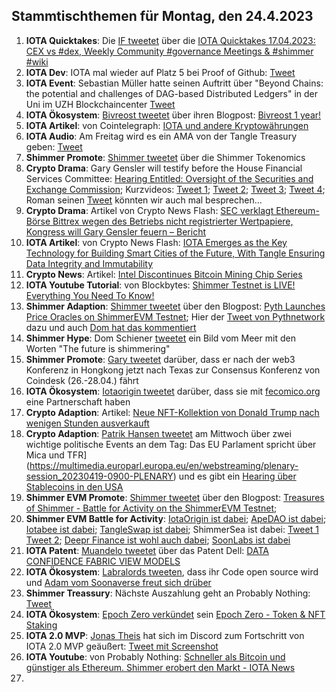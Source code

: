 ## Stammtischthemen für Montag, den 24.4.2023

1. **IOTA Quicktakes**: Die [IF tweetet](2023-04-24/README.md) über die [IOTA Quicktakes 17.04.2023: CEX vs #dex, Weekly Community #governance Meetings & #shimmer #wiki](https://www.youtube.com/watch?v=wgfZMybWiqc&list=PLMbc46iGTB_QyqqU-QwbFsrVd9-HN55i_&index=1)
2. **IOTA Dev**: IOTA mal wieder auf Platz 5 bei Proof of Github: [Tweet](https://twitter.com/ProofofGitHub/status/1648234930051137537?s=20)
3. **IOTA Event**: Sebastian Müller hatte seinen Auftritt über "Beyond Chains: the potential and challenges of DAG-based Distributed Ledgers" in der Uni im UZH Blockchaincenter [Tweet](https://twitter.com/uzh_blockchain/status/1647904420162682889?s=20)
4. **IOTA Ökosystem**: [Bivreost tweetet](https://twitter.com/bivreost/status/1648053662504087552?s=20) über ihren Blogpost: [Bivreost 1 year!](https://bivreostwallet.medium.com/%D0%B1%D0%B8%D0%B2%D1%80%D0%B5%D0%BE%D1%81%D1%82-1-%D0%B3%D0%BE%D0%B4-1a6d8d268515)
5. **IOTA Artikel**: von Cointelegraph: [IOTA und andere Kryptowährungen](https://de.cointelegraph.com/learn/iota-und-andere-kryptow%C3%A4hrungen)
6. **IOTA Audio**: Am Freitag wird es ein AMA von der Tangle Treasury geben: [Tweet](https://twitter.com/TangleTreasury/status/1648038757394706443?s=20)
7. **Shimmer Promote**: [Shimmer tweetet](https://twitter.com/shimmernet/status/1648219871279210497?s=20) über die Shimmer Tokenomics
8. **Crypto Drama**: Gary Gensler will testify before the House Financial Services Committee: [Hearing Entitled: Oversight of the Securities and Exchange Commission](https://www.youtube.com/watch?v=DmipafFCli0); Kurzvideos: [Tweet 1](https://twitter.com/CryptoNewsFlas3/status/1648558408344150018?s=20); [Tweet 2](https://twitter.com/1CrypticPoet/status/1648360519588347905?s=20); [Tweet 3](https://twitter.com/WatcherGuru/status/1648387358696284167?s=20); [Tweet 4](https://twitter.com/digitalassetbuy/status/1648348362658418688?s=20); Roman seinen [Tweet](https://twitter.com/RomanReher/status/1648353672416354305?s=20) könnten wir auch mal besprechen...
9. **Crypto Drama**: Artikel von Crypto News Flash: [SEC verklagt Ethereum-Börse Bittrex wegen des Betriebs nicht registrierter Wertpapiere, Kongress will Gary Gensler feuern – Bericht](https://www.crypto-news-flash.com/de/sec-verklagt-ethereum-boerse-bittrex-wegen-des-betriebs-nicht-registrierter-wertpapiere-kongress-will-gary-gensler-feuern-bericht/?feed_id=14813&_unique_id=643e5f2935d46)
10. **IOTA Artikel**: von Crypto News Flash: [IOTA Emerges as the Key Technology for Building Smart Cities of the Future, With Tangle Ensuring Data Integrity and Immutability](https://www.crypto-news-flash.com/iota-emerges-as-the-key-technology-for-building-smart-cities-of-the-future-with-tangle-ensuring-data-integrity-and-immutability/)
11. **Crypto News**: Artikel: [Intel Discontinues Bitcoin Mining Chip Series](https://www.coindesk.com/tech/2023/04/18/intel-discontinues-bitcoin-mining-chip-series/)
12. **IOTA Youtube Tutorial**: von Blockbytes: [Shimmer Testnet is LIVE! Everything You Need To Know!](https://www.youtube.com/watch?v=uPI8VzPeCT0)
13. **Shimmer Adaption**: [Shimmer tweetet](https://twitter.com/shimmernet/status/1648310420396965889?s=20) über den Blogpost: [Pyth Launches Price Oracles on ShimmerEVM Testnet](https://blog.shimmer.network/pyth-launches-on-shimmerevm-testnet/); Hier der [Tweet von Pythnetwork](https://twitter.com/PythNetwork/status/1648311792597344262?s=20) dazu und auch [Dom hat das kommentiert](https://twitter.com/DomSchiener/status/1648314021236424705?s=20)
14. **Shimmer Hype**: Dom Schiener [tweetet](https://twitter.com/DomSchiener/status/1648402860764266498?s=20) ein Bild vom Meer mit den Worten "The future is shimmering"
15. **Shimmer Promote**: [Gary tweetet](https://twitter.com/GarrettBullish/status/1648557382635597825?s=20) darüber, dass er nach der web3 Konferenz in Hongkong jetzt nach Texas zur Consensus Konferenz von Coindesk (26.-28.04.) fährt
16. **IOTA Ökosystem**: [Iotaorigin tweetet](https://twitter.com/origin_iota/status/1528717699928440833?s=20) darüber, dass sie mit [fecomico.org](https://fecomico.org/) eine Partnerschaft haben
17. **Crypto Adaption**: Artikel: [Neue NFT-Kollektion von Donald Trump nach wenigen Stunden ausverkauft](https://www.btc-echo.de/schlagzeilen/neue-nft-kollektion-von-donald-trump-nach-wenigen-stunden-ausverkauft-162933/)
18. **Crypto Adaption**: [Patrik Hansen tweetet](https://twitter.com/paddi_hansen/status/1648628399089303552?s=20) am Mittwoch über zwei wichtige politische Events an dem Tag: Das EU Parlament spricht über Mica und TFR](https://multimedia.europarl.europa.eu/en/webstreaming/plenary-session_20230419-0900-PLENARY) und es gibt ein [Hearing über Stablecoins in den USA](https://www.youtube.com/watch?v=ti0CDUxTAWI)
19. **Shimmer EVM Promote**: [Shimmer tweetet](https://twitter.com/shimmernet/status/1648672810426826752?s=20) über den Blogpost: [Treasures of Shimmer - Battle for Activity on the ShimmerEVM Testnet](https://blog.shimmer.network/treasures-of-shimmer-announcement/); 
20. **Shimmer EVM Battle for Activity**: [IotaOrigin ist dabei](https://twitter.com/origin_iota/status/1648674285861363712?s=20); [ApeDAO ist dabei](https://twitter.com/Vrom14286662/status/1648679182061166592?s=20); [Iotabee ist dabei](https://twitter.com/iotabee/status/1648680079134793728?s=20); [TangleSwap ist dabei](https://twitter.com/TangleSwap/status/1648682268855095297?s=20); ShimmerSea ist dabei: [Tweet 1](https://twitter.com/ShimmerSeaDEX/status/1646073776855982080?s=20) [Tweet 2](https://twitter.com/ShimmerSeaDEX/status/1648738494468980748?s=20); [Deepr Finance ist wohl auch dabei](https://twitter.com/DeeprFinance/status/1648682275976912896?s=20); [SoonLabs ist dabei](https://twitter.com/soon_labs/status/1648743200113426432?s=20)
21. **IOTA Patent**: [Muandelo tweetet](https://twitter.com/muandelo/status/1648703135685177344?s=20) über das Patent Dell: [DATA CONFIDENCE FABRIC VIEW MODELS](https://worldwide.espacenet.com/patent/search/family/085796796/publication/US2023113941A1?q=pn%3DUS2023113941A1)
22. **IOTA Ökosystem**: [Labralords tweeten](https://twitter.com/labralords/status/1648650814590791686?s=20), dass ihr Code open source wird und [Adam vom Soonaverse freut sich drüber](https://twitter.com/adam_unchained/status/1648718729151397892?s=20)
23. **Shimmer Treassury**: Nächste Auszahlung geht an Probably Nothing: [Tweet](https://twitter.com/TangleTreasury/status/1648722745771827201?s=20)
24. **IOTA Ökosystem**: [Epoch Zero verkündet](https://twitter.com/Epoch_0/status/1648371770355859467?s=20) sein [Epoch Zero - Token & NFT Staking](https://medium.com/@EpochZer0/staking-657bf6adfe44)
25. **IOTA 2.0 MVP**: [Jonas Theis](https://twitter.com/jonastheis_) hat sich im Discord zum Fortschritt von IOTA 2.0 MVP geäußert: [Tweet mit Screenshot](https://twitter.com/Vrom14286662/status/1648693580100169729?s=20)
26. **IOTA Youtube**: von Probably Nothing: [Schneller als Bitcoin und günstiger als Ethereum. Shimmer erobert den Markt - IOTA News](https://www.youtube.com/watch?v=ZBEnkaGR6Sw)
27. 


